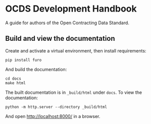 # OCDS Development Handbook

A guide for authors of the Open Contracting Data Standard.

## Build and view the documentation

Create and activate a virtual environment, then install requirements:

```shell
pip install furo
```

And build the documentation:

```
cd docs
make html
```

The built documentation is in `_build/html` under `docs`. To view the documentation:

```shell
python -m http.server --directory _build/html
```

And open <http://localhost:8000/> in a browser.
